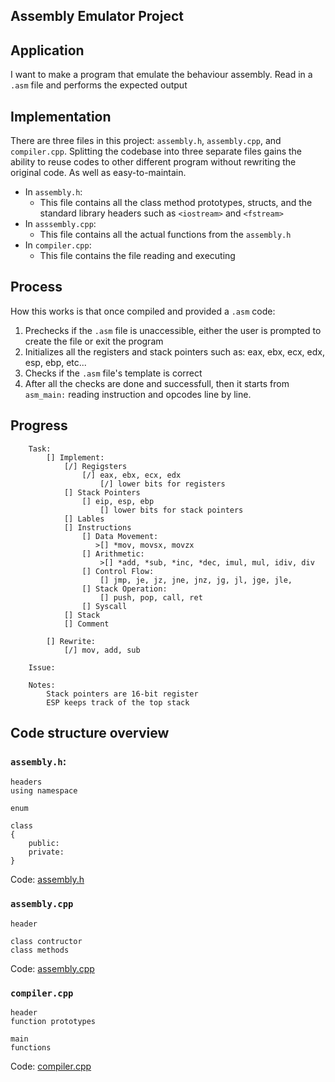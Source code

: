 ## Assembly Emulator Project

## Application
I want to make a program that emulate the behaviour assembly. Read in a ```.asm``` file and performs the expected output

## Implementation
There are three files in this project: ```assembly.h```, ```assembly.cpp```, and ```compiler.cpp```. Splitting the codebase into three separate files gains the ability to reuse codes to other different program without rewriting the original code. As well as easy-to-maintain.

* In ```assembly.h```:
    * This file contains all the class method prototypes, structs, and the standard library headers such as ```<iostream>``` and ```<fstream>```
* In ```asssembly.cpp```:
    * This file contains all the actual functions from the ```assembly.h```
* In ```compiler.cpp```:
    * This file contains the file reading and executing

## Process
How this works is that once compiled and provided a ```.asm``` code:
1. Prechecks if the ```.asm``` file is unaccessible, either the user is prompted to create the file or exit the program 
1. Initializes all the registers and stack pointers such as: eax, ebx, ecx, edx, esp, ebp, etc... 
1. Checks if the ```.asm``` file's template is correct
1. After all the checks are done and successfull, then it starts from ```asm_main:``` reading instruction and opcodes line by line.

## Progress
```
    Task:
        [] Implement:
            [/] Regigsters
                [/] eax, ebx, ecx, edx
                    [/] lower bits for registers
            [] Stack Pointers
                [] eip, esp, ebp
                    [] lower bits for stack pointers
            [] Lables
            [] Instructions
                [] Data Movement:
                   >[] *mov, movsx, movzx
                [] Arithmetic:
                    >[] *add, *sub, *inc, *dec, imul, mul, idiv, div
                [] Control Flow:
                    [] jmp, je, jz, jne, jnz, jg, jl, jge, jle, 
                [] Stack Operation:
                    [] push, pop, call, ret
                [] Syscall
            [] Stack
            [] Comment

        [] Rewrite:
            [/] mov, add, sub

    Issue:

    Notes:
        Stack pointers are 16-bit register
        ESP keeps track of the top stack
```
## Code structure overview

### ```assembly.h```:
```
headers
using namespace

enum

class
{
    public:
    private:
}
```
Code: [assembly.h](https://github.com/Jcabarus/personal-project/blob/main/projects/assembly-emulator/assembly.h)

### ```assembly.cpp```
```
header

class contructor
class methods
```
Code: [assembly.cpp](https://github.com/Jcabarus/personal-project/blob/main/projects/assembly-emulator/assembly.cpp)

### ```compiler.cpp```
```
header
function prototypes

main
functions
```
Code: [compiler.cpp](https://github.com/Jcabarus/personal-project/blob/main/projects/assembly-emulator/compiler.cpp)